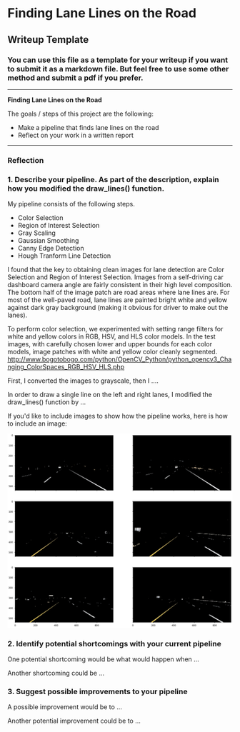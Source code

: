 # **Finding Lane Lines on the Road** 

## Writeup Template

### You can use this file as a template for your writeup if you want to submit it as a markdown file. But feel free to use some other method and submit a pdf if you prefer.

---

**Finding Lane Lines on the Road**

The goals / steps of this project are the following:
* Make a pipeline that finds lane lines on the road
* Reflect on your work in a written report


[//]: # (Image References)

[image1]: ./examples/grayscale.jpg "Grayscale"
[RGBSelected]: ./report_images/RGB_select.png "RGB selected images"

---

### Reflection

### 1. Describe your pipeline. As part of the description, explain how you modified the draw_lines() function.
My pipeline consists of the following steps. 
- Color Selection
- Region of Interest Selection
- Gray Scaling
- Gaussian Smoothing
- Canny Edge Detection
- Hough Tranform Line Detection

I found that the key to obtaining clean images for lane detection are Color Selection and Region of Interest Selection. Images from a self-driving car dashboard camera angle are fairly consistent in their high level composition. The bottom half of the image patch are road areas where lane lines are. For most of the well-paved road, lane lines are painted bright white and yellow against dark gray background (making it obvious for driver to make out the lanes). 

To perform color selection, we experimented with setting range filters for white and yellow colors in RGB, HSV, and HLS color models. In the test images, with carefully chosen lower and upper bounds for each color models, image patches with white and yellow color cleanly segmented.
http://www.bogotobogo.com/python/OpenCV_Python/python_opencv3_Changing_ColorSpaces_RGB_HSV_HLS.php

First, I converted the images to grayscale, then I .... 

In order to draw a single line on the left and right lanes, I modified the draw_lines() function by ...

If you'd like to include images to show how the pipeline works, here is how to include an image: 

![RGB selected images][RGBSelected]

### 2. Identify potential shortcomings with your current pipeline


One potential shortcoming would be what would happen when ... 

Another shortcoming could be ...


### 3. Suggest possible improvements to your pipeline

A possible improvement would be to ...

Another potential improvement could be to ...
